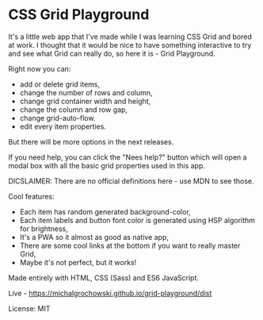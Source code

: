 # CSS Grid Playground

It's a little web app that I've made while I was learning CSS Grid and bored at work. I thought that it would be nice to have something interactive to try and see what Grid can really do, so here it is - Grid Playground.

Right now you can:
- add or delete grid items, 
- change the number of rows and column, 
- change grid container width and height, 
- change the column and row gap,
- change grid-auto-flow.
- edit every item properties. 

But there will be more options in the next releases.

If you need help, you can click the "Nees help?" button which will open a modal box with all the basic grid properties used in this app.

DICSLAIMER: There are no official definitions here - use MDN to see those.

Cool features:
- Each item has random generated background-color,
- Each item labels and button font color is generated using HSP algorithm for brightness,
- It's a PWA so it almost as good as native app,
- There are some cool links at the bottom if you want to really master Grid,
- Maybe it's not perfect, but it works!

Made entirely with HTML, CSS (Sass) and ES6 JavaScript.

Live - https://michalgrochowski.github.io/grid-playground/dist

License: MIT